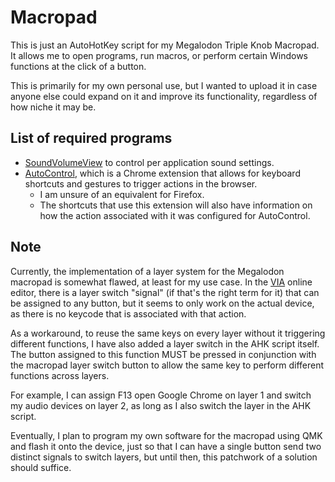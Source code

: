 # Macropad

This is just an AutoHotKey script for my Megalodon Triple Knob Macropad. It allows me to open programs, run macros, or perform certain Windows functions at the click of a button. 

This is primarily for my own personal use, but I wanted to upload it in case anyone else could expand on it and improve its functionality, regardless of how niche it may be. 

## List of required programs

* [SoundVolumeView](https://www.nirsoft.net/utils/sound_volume_view.html) to control per application sound settings.
* [AutoControl](https://www.autocontrol.app/), which is a Chrome extension that allows for keyboard shortcuts and gestures to trigger actions in the browser.
  * I am unsure of an equivalent for Firefox.
  * The shortcuts that use this extension will also have information on how the action associated with it was configured for AutoControl.

## Note

Currently, the implementation of a layer system for the Megalodon macropad is somewhat flawed, at least for my use case. In the [VIA](https://usevia.app/) online editor, there is a layer switch "signal" (if that's the right term for it) that can be assigned to any button, but it seems to only work on the actual device, as there is no keycode that is associated with that action. 

As a workaround, to reuse the same keys on every layer without it triggering different functions, I have also added a layer switch in the AHK script itself. The button assigned to this function MUST be pressed in conjunction with the macropad layer switch button to allow the same key to perform different functions across layers. 

For example, I can assign F13 open Google Chrome on layer 1 and switch my audio devices on layer 2, as long as I also switch the layer in the AHK script.

Eventually, I plan to program my own software for the macropad using QMK and flash it onto the device, just so that I can have a single button send two distinct signals to switch layers, but until then, this patchwork of a solution should suffice. 


